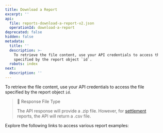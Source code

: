 ```yaml
---
title: Download a Report
excerpt: ''
api:
  file: reports-download-a-report-v2.json
  operationId: download-a-report
deprecated: false
hidden: false
metadata:
  title: ''
  description: >-
    To retrieve the file content, use your API credentials to access the file
    specified by the report object `id`.
  robots: index
next:
  description: ''
---
```

To retrieve the file content, use your API credentials to access the file specified by the report object `id`.

> 📘 Response File Type
>
> The API response will provide a .zip file. However, for [settlement](introduction-reports#settlement-report) reports, the API will return a .csv file.

Explore the following links to access various report examples:

<Shelf classname="link_cards_container">
  <YunoCard title="Payments" href="https://raw.githubusercontent.com/yuno-payments/yuno-docs/v1.0.2/reference/Reports/manage-reports/report-examples/example-payments.csv.zip" titleSize="h4" />

  <YunoCard title="Settlement Report" href="https://raw.githubusercontent.com/yuno-payments/yuno-docs/v1.0.2/reference/Reports/manage-reports/report-examples/example-settlement-report.csv.zip" titleSize="h4" />

  <YunoCard title="Transaction Report" href="https://raw.githubusercontent.com/yuno-payments/yuno-docs/v1.0.2/reference/Reports/manage-reports/report-examples/example-transaction-report.csv.zip" titleSize="h4" />

  <YunoCard title="Transaction   Reconciliation" href="https://raw.githubusercontent.com/yuno-payments/yuno-docs/v1.0.2/reference/Reports/manage-reports/report-examples/example-transaction-reconciliation.csv.zip" titleSize="h4" />

  <YunoCard title="Communications" href="https://raw.githubusercontent.com/yuno-payments/yuno-docs/v1.0.2/reference/Reports/manage-reports/report-examples/example-communications.csv.zip" titleSize="h4" />
</Shelf>